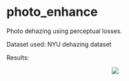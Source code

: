 # photo_enhance
Photo dehazing using perceptual losses. 

Dataset used: NYU dehazing dataset

Results:
<p align="center">
  <img src="https://github.com/rrwiyatn/deeplearning-ai/blob/master/dehaze/results/results.png">
</p>
